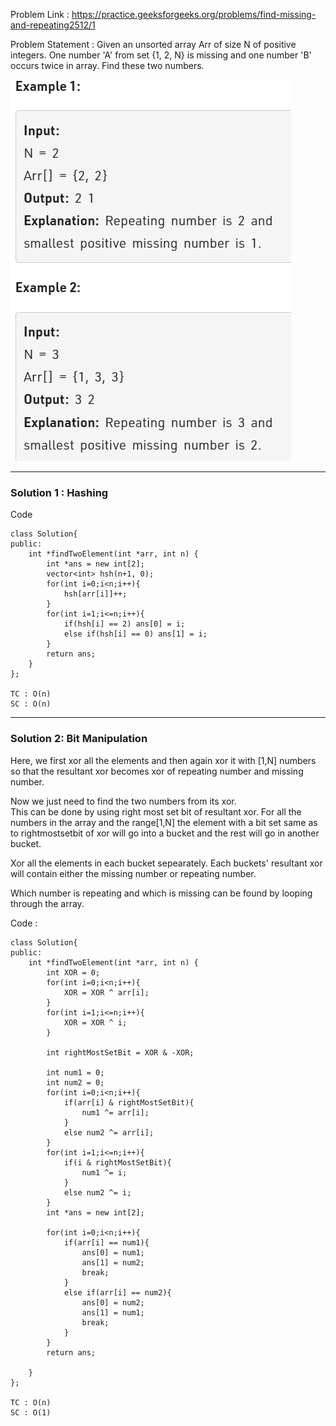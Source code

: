 Problem Link : https://practice.geeksforgeeks.org/problems/find-missing-and-repeating2512/1

Problem Statement :  Given an unsorted array Arr of size N of positive integers. One number 'A' from set {1, 2, N} is missing and one number 'B' occurs twice in array. Find these two numbers.

![](/images/06.PNG)

------------------------------------------------------------------------------------------------

### Solution 1 : Hashing

Code 

```
class Solution{
public:
    int *findTwoElement(int *arr, int n) {
        int *ans = new int[2];
        vector<int> hsh(n+1, 0);
        for(int i=0;i<n;i++){
            hsh[arr[i]]++;
        }
        for(int i=1;i<=n;i++){
            if(hsh[i] == 2) ans[0] = i;
            else if(hsh[i] == 0) ans[1] = i;
        }
        return ans;
    }
};

TC : O(n)
SC : O(n)
```

-------------------------------------------------------------------------------------------------

### Solution 2:  Bit Manipulation

Here, we first xor all the elements and then again xor it with [1,N] numbers so that the resultant 
xor becomes xor of repeating number and missing number.

Now we just need to find the two numbers from its xor.<br>
This can be done by using right most set bit of resultant xor. For all the numbers in the array and the range[1,N] the element with a bit set same as to rightmostsetbit of xor will go into a bucket and the rest will go in another bucket.

Xor all the elements in each bucket sepearately. Each buckets' resultant xor will contain either the missing number or repeating number.

Which number is repeating and which is missing can be found by looping through the array.

Code : 

```
class Solution{
public:
    int *findTwoElement(int *arr, int n) {
        int XOR = 0;
        for(int i=0;i<n;i++){
            XOR = XOR ^ arr[i];
        }
        for(int i=1;i<=n;i++){
            XOR = XOR ^ i;
        }
        
        int rightMostSetBit = XOR & -XOR;
        
        int num1 = 0;
        int num2 = 0;
        for(int i=0;i<n;i++){
            if(arr[i] & rightMostSetBit){
                num1 ^= arr[i];
            }
            else num2 ^= arr[i];
        }
        for(int i=1;i<=n;i++){
            if(i & rightMostSetBit){
                num1 ^= i;
            }
            else num2 ^= i;
        }
        int *ans = new int[2];
        
        for(int i=0;i<n;i++){
            if(arr[i] == num1){
                ans[0] = num1;
                ans[1] = num2;
                break;
            }
            else if(arr[i] == num2){
                ans[0] = num2;
                ans[1] = num1;
                break;
            }
        }
        return ans;
        
    }
};

TC : O(n)
SC : O(1)
```